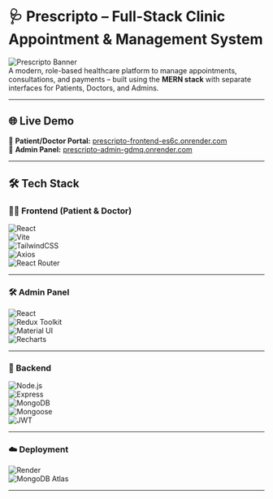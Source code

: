 # 🩺 Prescripto – Full-Stack Clinic Appointment & Management System

![Prescripto Banner](https://img.shields.io/badge/Built%20With-MERN-blueviolet?style=for-the-badge)  
A modern, role-based healthcare platform to manage appointments, consultations, and payments – built using the **MERN stack** with separate interfaces for Patients, Doctors, and Admins.

---

## 🌐 Live Demo

🔗 **Patient/Doctor Portal:** [prescripto-frontend-es6c.onrender.com](https://prescripto-frontend-es6c.onrender.com)  
🔗 **Admin Panel:** [prescripto-admin-gdmq.onrender.com](https://prescripto-admin-gdmq.onrender.com)

---

## 🛠️ Tech Stack

### 🧑‍💻 Frontend (Patient & Doctor)

![React](https://img.shields.io/badge/-React-61DAFB?style=for-the-badge&logo=react)  
![Vite](https://img.shields.io/badge/-Vite-646CFF?style=for-the-badge&logo=vite&logoColor=white)  
![TailwindCSS](https://img.shields.io/badge/-TailwindCSS-38B2AC?style=for-the-badge&logo=tailwind-css&logoColor=white)  
![Axios](https://img.shields.io/badge/-Axios-5A29E4?style=for-the-badge&logo=axios&logoColor=white)  
![React Router](https://img.shields.io/badge/-React%20Router-CA4245?style=for-the-badge&logo=react-router&logoColor=white)

---

### 🛠️ Admin Panel

![React](https://img.shields.io/badge/-React-61DAFB?style=for-the-badge&logo=react)  
![Redux Toolkit](https://img.shields.io/badge/-Redux%20Toolkit-764ABC?style=for-the-badge&logo=redux&logoColor=white)  
![Material UI](https://img.shields.io/badge/-MUI-007FFF?style=for-the-badge&logo=mui&logoColor=white)  
![Recharts](https://img.shields.io/badge/-Recharts-FF4444?style=for-the-badge&logo=recharts&logoColor=white)

---

### 🧠 Backend

![Node.js](https://img.shields.io/badge/-Node.js-339933?style=for-the-badge&logo=node.js&logoColor=white)  
![Express](https://img.shields.io/badge/-Express.js-000000?style=for-the-badge&logo=express&logoColor=white)  
![MongoDB](https://img.shields.io/badge/-MongoDB-47A248?style=for-the-badge&logo=mongodb&logoColor=white)  
![Mongoose](https://img.shields.io/badge/-Mongoose-800000?style=for-the-badge)  
![JWT](https://img.shields.io/badge/-JWT-black?style=for-the-badge&logo=jsonwebtokens&logoColor=white)

---

### ☁️ Deployment

![Render](https://img.shields.io/badge/-Render-46E3B7?style=for-the-badge&logo=render&logoColor=black)  
![MongoDB Atlas](https://img.shields.io/badge/-MongoDB%20Atlas-4DB33D?style=for-the-badge&logo=mongodb&logoColor=white)


---






